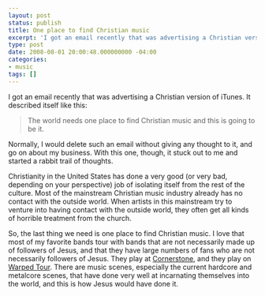 ```yaml
---
layout: post
status: publish
title: One place to find Christian music
excerpt: 'I got an email recently that was advertising a Christian version of iTunes. It described itself like this:'
type: post
date: 2008-08-01 20:00:48.000000000 -04:00
categories:
- music
tags: []
---
```

I got an email recently that was advertising a Christian version of iTunes. It described itself like this:
<blockquote><p>The world needs one place to find Christian music and this is going to be it.</p></blockquote>
Normally, I would delete such an email without giving any thought to it, and go on about my business. With this one, though, it stuck out to me and started a rabbit trail of thoughts.

Christianity in the United States has done a very good (or very bad, depending on your perspective) job of isolating itself from the rest of the culture. Most of the mainstream Christian music industry already has no contact with the outside world. When artists in this mainstream try to venture into having contact with the outside world, they often get all kinds of horrible treatment from the church.

So, the last thing we need is one place to find Christian music. I love that most of my favorite bands tour with bands that are not necessarily made up of followers of Jesus, and that they have large numbers of fans who are not necessarily followers of Jesus. They play at <a href="http://www.cornerstonefestival.com/">Cornerstone</a>, and they play on <a href="http://www.warpedtour.com/">Warped Tour</a>. There are music scenes, especially the current hardcore and metalcore scenes, that have done very well at incarnating themselves into the world, and this is how Jesus would have done it.
